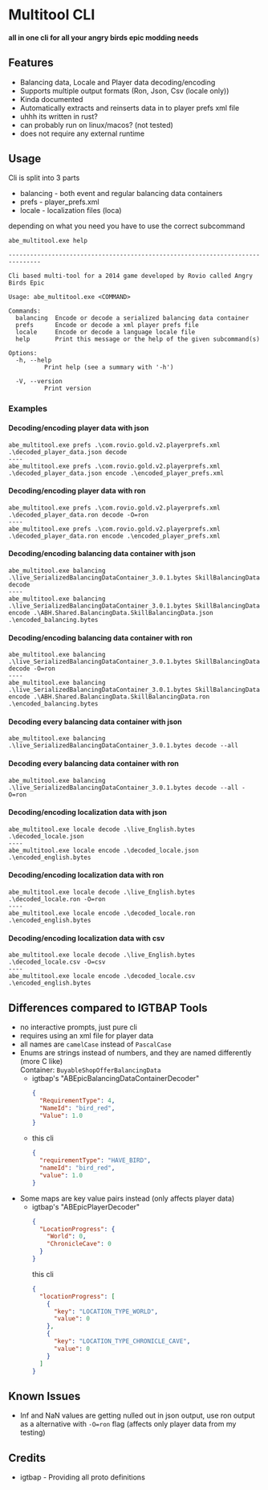 # Multitool CLI
#### all in one cli for all your angry birds epic modding needs

## Features
- Balancing data, Locale and Player data decoding/encoding
- Supports multiple output formats (Ron, Json, Csv (locale only))
- Kinda documented
- Automatically extracts and reinserts data in to player prefs xml file
- uhhh its written in rust?
- can probably run on linux/macos? (not tested)
- does not require any external runtime

## Usage

Cli is split into 3 parts
- balancing - both event and regular balancing data containers
- prefs - player_prefs.xml
- locale - localization files (loca)

depending on what you need you have to use the correct subcommand
```
abe_multitool.exe help

-------------------------------------------------------------------------------

Cli based multi-tool for a 2014 game developed by Rovio called Angry Birds Epic

Usage: abe_multitool.exe <COMMAND>

Commands:
  balancing  Encode or decode a serialized balancing data container
  prefs      Encode or decode a xml player prefs file
  locale     Encode or decode a language locale file
  help       Print this message or the help of the given subcommand(s)

Options:
  -h, --help
          Print help (see a summary with '-h')

  -V, --version
          Print version
```

### Examples
#### Decoding/encoding player data with json
```
abe_multitool.exe prefs .\com.rovio.gold.v2.playerprefs.xml .\decoded_player_data.json decode
----
abe_multitool.exe prefs .\com.rovio.gold.v2.playerprefs.xml .\decoded_player_data.json encode .\encoded_player_prefs.xml
```

#### Decoding/encoding player data with ron
```
abe_multitool.exe prefs .\com.rovio.gold.v2.playerprefs.xml .\decoded_player_data.ron decode -O=ron
----
abe_multitool.exe prefs .\com.rovio.gold.v2.playerprefs.xml .\decoded_player_data.ron encode .\encoded_player_prefs.xml
```

#### Decoding/encoding balancing data container with json
```
abe_multitool.exe balancing .\live_SerializedBalancingDataContainer_3.0.1.bytes SkillBalancingData decode
----
abe_multitool.exe balancing .\live_SerializedBalancingDataContainer_3.0.1.bytes SkillBalancingData encode .\ABH.Shared.BalancingData.SkillBalancingData.json .\encoded_balancing.bytes
```

#### Decoding/encoding balancing data container with ron
```
abe_multitool.exe balancing .\live_SerializedBalancingDataContainer_3.0.1.bytes SkillBalancingData decode -O=ron
----
abe_multitool.exe balancing .\live_SerializedBalancingDataContainer_3.0.1.bytes SkillBalancingData encode .\ABH.Shared.BalancingData.SkillBalancingData.ron .\encoded_balancing.bytes
```

#### Decoding every balancing data container with json
```
abe_multitool.exe balancing .\live_SerializedBalancingDataContainer_3.0.1.bytes decode --all
```

#### Decoding every balancing data container with ron
```
abe_multitool.exe balancing .\live_SerializedBalancingDataContainer_3.0.1.bytes decode --all -O=ron
```

#### Decoding/encoding localization data with json
```
abe_multitool.exe locale decode .\live_English.bytes .\decoded_locale.json
----
abe_multitool.exe locale encode .\decoded_locale.json .\encoded_english.bytes
```

#### Decoding/encoding localization data with ron
```
abe_multitool.exe locale decode .\live_English.bytes .\decoded_locale.ron -O=ron
----
abe_multitool.exe locale encode .\decoded_locale.ron .\encoded_english.bytes
```

#### Decoding/encoding localization data with csv
```
abe_multitool.exe locale decode .\live_English.bytes .\decoded_locale.csv -O=csv
----
abe_multitool.exe locale encode .\decoded_locale.csv .\encoded_english.bytes
```

## Differences compared to IGTBAP Tools
- no interactive prompts, just pure cli
- requires using an xml file for player data
- all names are `camelCase` instead of `PascalCase`
- Enums are strings instead of numbers, and they are named differently (more C like) <br>
  Container: `BuyableShopOfferBalancingData`
  - igtbap's "ABEpicBalancingDataContainerDecoder"
    ```json
    {
      "RequirementType": 4,
      "NameId": "bird_red",
      "Value": 1.0
    }
    ```
  - this cli
    ```json
    {
      "requirementType": "HAVE_BIRD",
      "nameId": "bird_red",
      "value": 1.0
    }
    ```
- Some maps are key value pairs instead (only affects player data) <br>
  - igtbap's "ABEpicPlayerDecoder"
    ```json
    {
      "LocationProgress": {
        "World": 0,
        "ChronicleCave": 0
      }
    }
    ```
    this cli
    ```json
    {
      "locationProgress": [
        {
          "key": "LOCATION_TYPE_WORLD",
          "value": 0
        },
        {
          "key": "LOCATION_TYPE_CHRONICLE_CAVE",
          "value": 0
        }
      ]
    }
    ``` 

## Known Issues
- Inf and NaN values are getting nulled out in json output, use ron output as a alternative with `-O=ron` flag (affects only player data from my testing)

## Credits
- igtbap - Providing all proto definitions